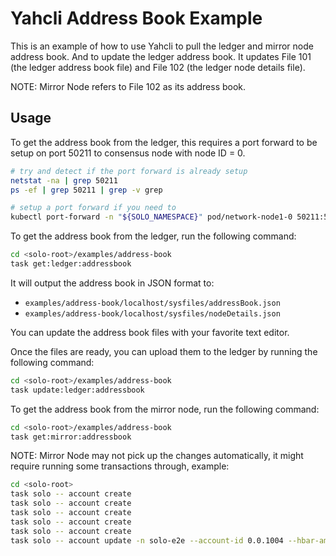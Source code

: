 # Yahcli Address Book Example

This is an example of how to use Yahcli to pull the ledger and mirror node address book.  And to update the ledger address book.  It updates File 101 (the ledger address book file) and File 102 (the ledger node details file).

NOTE: Mirror Node refers to File 102 as its address book.

## Usage

To get the address book from the ledger, this requires a port forward to be setup on port 50211 to consensus node with node ID = 0.

```bash
# try and detect if the port forward is already setup
netstat -na | grep 50211
ps -ef | grep 50211 | grep -v grep

# setup a port forward if you need to
kubectl port-forward -n "${SOLO_NAMESPACE}" pod/network-node1-0 50211:50211
```

To get the address book from the ledger, run the following command:

```bash
cd <solo-root>/examples/address-book
task get:ledger:addressbook
```

It will output the address book in JSON format to:

* `examples/address-book/localhost/sysfiles/addressBook.json`
* `examples/address-book/localhost/sysfiles/nodeDetails.json`

You can update the address book files with your favorite text editor.

Once the files are ready, you can upload them to the ledger by running the following command:

```bash
cd <solo-root>/examples/address-book
task update:ledger:addressbook
```

To get the address book from the mirror node, run the following command:

```bash
cd <solo-root>/examples/address-book
task get:mirror:addressbook
```

NOTE: Mirror Node may not pick up the changes automatically, it might require running some transactions through, example:

```bash
cd <solo-root>
task solo -- account create
task solo -- account create
task solo -- account create
task solo -- account create
task solo -- account create
task solo -- account update -n solo-e2e --account-id 0.0.1004 --hbar-amount 78910 
```
